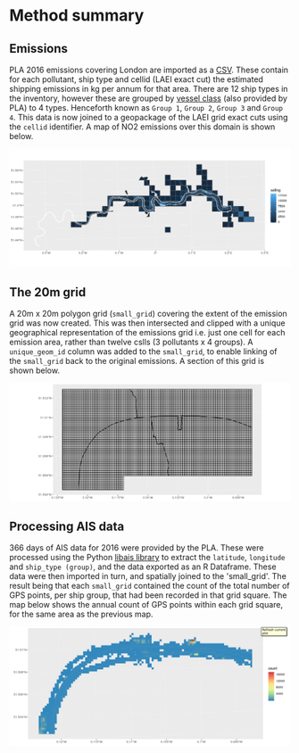 # Method summary

## Emissions
PLA 2016 emissions covering London are imported as a [CSV](https://github.com/JimShady/laei_river_data/blob/master/emissions/inventory_export_2016.csv). These contain for each pollutant, ship type and cellid (LAEI exact cut) the estimated shipping emissions in kg per annum for that area. There are 12 ship types in the inventory, however these are grouped by [vessel class](https://github.com/JimShady/laei_river_data/blob/master/docs/vessel_classifications.csv) (also provided by PLA) to 4 types. Henceforth known as `Group 1`, `Group 2`, `Group 3` and `Group 4`. This data is now joined to a geopackage of the LAEI grid exact cuts using the `cellid` identifier. A map of NO2 emissions over this domain is shown below.

![Map of NO2 emissions](https://github.com/JimShady/laei_river_data/blob/master/maps/large_grid_sailing.png)

## The 20m grid
A 20m x 20m polygon grid (`small_grid`) covering the extent of the emission grid was now created. This was then intersected and clipped with a unique geographical representation of the emissions grid i.e. just one cell for each emission area, rather than twelve cslls (3 pollutants x 4 groups). A `unique_geom_id` column was added to the `small_grid`, to enable linking of the `small_grid` back to the original emissions. A section of this grid is shown below.

![Map of small grid](https://github.com/JimShady/laei_river_data/blob/master/maps/small_grid.png)

## Processing AIS data
366 days of AIS data for 2016 were provided by the PLA. These were processed using the Python [libais library](https://github.com/schwehr/libais) to extract the `latitude`, `longitude` and `ship_type (group)`, and the data exported as an R Dataframe. These data were then imported in turn, and spatially joined to the 'small_grid'. The result being that each `small_grid` contained the count of the total number of GPS points, per ship group, that had been recorded in that grid square. The map below shows the annual count of GPS points within each grid square, for the same area as the previous map.

![Map of small grid](https://github.com/JimShady/laei_river_data/blob/master/maps/small_grid_gps_count.png)

